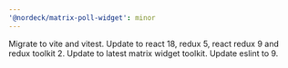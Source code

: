 ```yaml
---
'@nordeck/matrix-poll-widget': minor
---
```


Migrate to vite and vitest. Update to react 18, redux 5, react redux 9 and redux toolkit 2. Update to latest matrix widget toolkit. Update eslint to 9.
